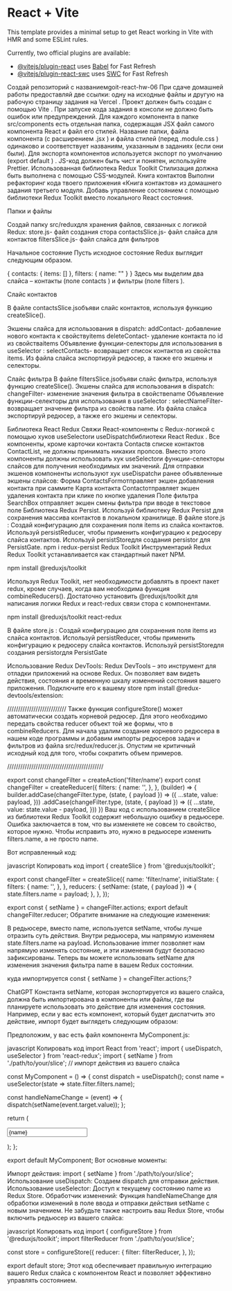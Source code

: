 # React + Vite

This template provides a minimal setup to get React working in Vite with HMR and
some ESLint rules.

Currently, two official plugins are available:

- [@vitejs/plugin-react](https://github.com/vitejs/vite-plugin-react/blob/main/packages/plugin-react/README.md)
  uses [Babel](https://babeljs.io/) for Fast Refresh
- [@vitejs/plugin-react-swc](https://github.com/vitejs/vite-plugin-react-swc)
  uses [SWC](https://swc.rs/) for Fast Refresh

Создай репозиторий с названиемgoit-react-hw-06 При сдаче домашней работы
предоставляй две ссылки: одну на исходные файлы и другую на рабочую страницу
задания на Vercel . Проект должен быть создан с помощью Vite . При запуске кода
задания в консоли не должно быть ошибок или предупреждений. Для каждого
компонента в папке src/components есть отдельная папка, содержащая JSX файл
самого компонента React и файл его стилей. Название папки, файла компонента (с
расширением .jsx ) и файла стилей (перед .module.css ) одинаково и соответствует
названиям, указанным в заданиях (если они были). Для экспорта компонентов
используется экспорт по умолчанию (export default ) . JS-код должен быть чист и
понятен, используйте Prettier. Использованная библиотека Redux Toolkit
Стилизация должна быть выполнена с помощью CSS-модулей. Книга контактов Выполни
рефакторинг кода твоего приложения «Книга контактов» из домашнего задания
третьего модуля. Добавь управление состоянием с помощью библиотеки Redux Toolkit
вместо локального React состояния.

Папки и файлы

Создай папку src/reduxдля хранения файлов, связанных с логикой Redux: store.js-
файл создания стора contactsSlice.js- файл слайса для контактов filtersSlice.js-
файл слайса для фильтров

Начальное состояние Пусть исходное состояние Redux выглядит следующим образом.

{ contacts: { items: [] }, filters: { name: "" } } Здесь мы выделим два слайса –
контакты (поле contacts ) и фильтры (поле filters ).

Слайс контактов

В файле contactsSlice.jsобъяви слайс контактов, используя функцию createSlice().

Экшены слайса для использования в dispatch: addContact- добавление нового
контакта к свойствуitems deleteContact- удаление контакта по id из свойстваitems
Объявление функции-селекторы для использования в useSelector : selectContacts-
возвращает список контактов из свойства items. Из файла слайса экспортируй
редюсер, а также его экшены и селекторы.

Слайс фильтра В файле filtersSlice.jsобъяви слайс фильтра, используя функцию
createSlice(). Экшены слайса для использования в dispatch: changeFilter-
изменение значения фильтра в свойствеname Объявление функции-селекторы для
использования в useSelector : selectNameFilter- возвращает значение фильтра из
свойства name. Из файла слайса экспортируй редюсер, а также его экшены и
селекторы.

Библиотека React Redux Свяжи React-компоненты с Redux-логикой с помощью хуков
useSelectorи useDispatchбиблиотеки React Redux . Все компоненты, кроме карточки
контакта Contactв списке контактов ContactList, не должны принимать никаких
пропсов. Вместо этого компоненты должны использовать хук useSelectorи
функции-селекторы слайсов для получения необходимых им значений. Для отправки
экшенов компоненты используют хук useDispatchи ранее объявленные экшены слайсов:
Форма ContactsFormотправляет экшен добавления контакта при саммите Карта
контакта Contactотправляет экшен удаления контакта при клике по кнопке удаления
Поле фильтра SearchBox отправляет экшен смены фильтра при вводе в текстовое поле
Библиотека Redux Persist.
 Используй библиотеку Redux Persist для сохранения
массива контактов в локальном хранилище. В файле store.js : Создай конфигурацию
для сохранения поля items из слайса контактов. Используй persistReducer, чтобы
применить конфигурацию к редюсеру слайса контактов. Используй persistStoreдля
создания persistor для PersistGate.
npm i redux-persist
 Redux Toolkit Инструментарий Redux Redux
Toolkit устанавливается как стандартный пакет NPM.

npm install @reduxjs/toolkit

Используя Redux Toolkit, нет необходимости добавлять в проект пакет redux, кроме
случаев, когда вам необходима функция combineReducers(). Достаточно установить
@reduxjs/toolkit для написания логики Redux и react-redux связи стора с
компонентами.

npm install @reduxjs/toolkit react-redux

В файле store.js : Создай конфигурацию для сохранения поля items из слайса
контактов. Используй persistReducer, чтобы применить конфигурацию к редюсеру
слайса контактов. Используй persistStoreдля создания persistorдля PersistGate

Использование Redux DevTools: Redux DevTools – это инструмент для отладки
приложений на основе Redux. Он позволяет вам видеть действия, состояния и
временную шкалу изменений состояния вашего приложения. Подключите его к вашему
store npm install @redux-devtools/extension:

/////////////////////////// Также функция configureStore() может автоматически
создать корневой редюсер. Для этого необходимо передать свойства reducer объект
той же формы, что в combineReducers. Для начала удалим создание корневого
редюсера в нашем коде программы и добавим импорты редюсеров задач и фильтров из
файла src/redux/reducer.js. Опустим не критичный исходный код для того, чтобы
сократить объем примеров.

////////////////////////////////////////////

export const changeFilter = createAction('filter/name') export const
changeFilter = createReducer({ filters: { name: '', }, }, (builder) => {
builder.addCase(changeFilter.type, (state, { payload }) => ({ ...state, value:
payload, })) .addCase(changeFilter.type, (state, { payload }) => ({ ...state,
value: state.value - payload, })) }) Ваш код с использованием createSlice из
библиотеки Redux Toolkit содержит небольшую ошибку в редьюсере. Ошибка
заключается в том, что вы изменяете не совсем то свойство, которое нужно. Чтобы
исправить это, нужно в редьюсере изменить filters.name, а не просто name.

Вот исправленный код:

javascript Копировать код import { createSlice } from '@reduxjs/toolkit';

export const changeFilter = createSlice({ name: 'filter/name', initialState: {
filters: { name: '', }, }, reducers: { setName: (state, { payload }) => {
state.filters.name = payload; }, }, });

export const { setName } = changeFilter.actions; export default
changeFilter.reducer; Обратите внимание на следующие изменения:

В редьюсере, вместо name, используется setName, чтобы лучше отразить суть
действия. Внутри редьюсера, мы напрямую изменяем state.filters.name на payload.
Использование immer позволяет нам напрямую изменять состояние, и эти изменения
будут безопасно зафиксированы. Теперь вы можете использовать setName для
изменения значения фильтра name в вашем Redux состоянии.

куда импортируется const { setName } = changeFilter.actions;?

ChatGPT Константа setName, которая экспортируется из вашего слайса, должна быть
импортирована в компоненты или файлы, где вы планируете использовать это
действие для изменения состояния. Например, если у вас есть компонент, который
будет диспатчить это действие, импорт будет выглядеть следующим образом:

Предположим, у вас есть файл компонента MyComponent.js:

javascript Копировать код import React from 'react'; import { useDispatch,
useSelector } from 'react-redux'; import { setName } from
'./path/to/your/slice'; // импорт действия из вашего слайса

const MyComponent = () => { const dispatch = useDispatch(); const name =
useSelector(state => state.filter.filters.name);

const handleNameChange = (event) => { dispatch(setName(event.target.value)); };

return ( <div> <input type="text" value={name} onChange={handleNameChange} />
</div> ); };

export default MyComponent; Вот основные моменты:

Импорт действия: import { setName } from './path/to/your/slice'; Использование
useDispatch: Создаем dispatch для отправки действия. Использование useSelector:
Доступ к текущему состоянию name из Redux Store. Обработчик изменений: Функция
handleNameChange для обработки изменений в поле ввода и отправки действия
setName с новым значением. Не забудьте также настроить ваш Redux Store, чтобы
включить редьюсер из вашего слайса:

javascript Копировать код import { configureStore } from '@reduxjs/toolkit';
import filterReducer from './path/to/your/slice';

const store = configureStore({ reducer: { filter: filterReducer, }, });

export default store; Этот код обеспечивает правильную интеграцию вашего Redux
слайса с компонентом React и позволяет эффективно управлять состоянием.
